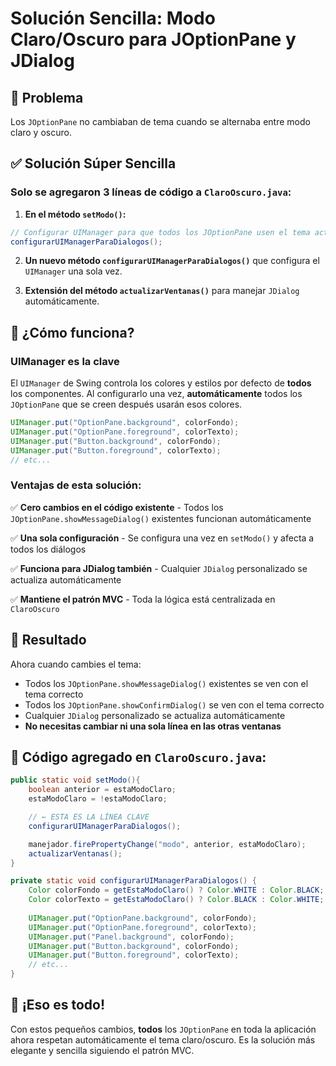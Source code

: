 # Solución Sencilla: Modo Claro/Oscuro para JOptionPane y JDialog

## 🎯 Problema
Los `JOptionPane` no cambiaban de tema cuando se alternaba entre modo claro y oscuro.

## ✅ Solución Súper Sencilla

### Solo se agregaron **3 líneas de código** a `ClaroOscuro.java`:

1. **En el método `setModo()`:**
```java
// Configurar UIManager para que todos los JOptionPane usen el tema actual
configurarUIManagerParaDialogos();
```

2. **Un nuevo método `configurarUIManagerParaDialogos()`** que configura el `UIManager` una sola vez.

3. **Extensión del método `actualizarVentanas()`** para manejar `JDialog` automáticamente.

## 🚀 ¿Cómo funciona?

### UIManager es la clave
El `UIManager` de Swing controla los colores y estilos por defecto de **todos** los componentes. Al configurarlo una vez, **automáticamente** todos los `JOptionPane` que se creen después usarán esos colores.

```java
UIManager.put("OptionPane.background", colorFondo);
UIManager.put("OptionPane.foreground", colorTexto);
UIManager.put("Button.background", colorFondo);
UIManager.put("Button.foreground", colorTexto);
// etc...
```

### Ventajas de esta solución:

✅ **Cero cambios en el código existente** - Todos los `JOptionPane.showMessageDialog()` existentes funcionan automáticamente

✅ **Una sola configuración** - Se configura una vez en `setModo()` y afecta a todos los diálogos

✅ **Funciona para JDialog también** - Cualquier `JDialog` personalizado se actualiza automáticamente

✅ **Mantiene el patrón MVC** - Toda la lógica está centralizada en `ClaroOscuro`

## 🎯 Resultado

Ahora cuando cambies el tema:
- Todos los `JOptionPane.showMessageDialog()` existentes se ven con el tema correcto
- Todos los `JOptionPane.showConfirmDialog()` se ven con el tema correcto  
- Cualquier `JDialog` personalizado se actualiza automáticamente
- **No necesitas cambiar ni una sola línea en las otras ventanas**

## 🔧 Código agregado en `ClaroOscuro.java`:

```java
public static void setModo(){
    boolean anterior = estaModoClaro;
    estaModoClaro = !estaModoClaro;

    // ← ESTA ES LA LÍNEA CLAVE
    configurarUIManagerParaDialogos();

    manejador.firePropertyChange("modo", anterior, estaModoClaro);
    actualizarVentanas();
}

private static void configurarUIManagerParaDialogos() {
    Color colorFondo = getEstaModoClaro() ? Color.WHITE : Color.BLACK;
    Color colorTexto = getEstaModoClaro() ? Color.BLACK : Color.WHITE;
    
    UIManager.put("OptionPane.background", colorFondo);
    UIManager.put("OptionPane.foreground", colorTexto);
    UIManager.put("Panel.background", colorFondo);
    UIManager.put("Button.background", colorFondo);
    UIManager.put("Button.foreground", colorTexto);
    // etc...
}
```

## 🎉 ¡Eso es todo!

Con estos pequeños cambios, **todos** los `JOptionPane` en toda la aplicación ahora respetan automáticamente el tema claro/oscuro. Es la solución más elegante y sencilla siguiendo el patrón MVC.
